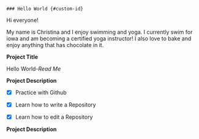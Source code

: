 	### Hello World {#custom-id}

Hi everyone!

My name is Christina and I enjoy swimming and yoga. 
I currently swim for iowa and am becoming a certified yoga instructor!
I also love to bake and enjoy anything that has chocolate in it. 

**Project Title**

Hello World-*Read Me*


**Project Description**
- [x] Practice with Github
- [x] Learn how to write a Repository
- [x] Learn how to edit a Repository


**Project Description**
